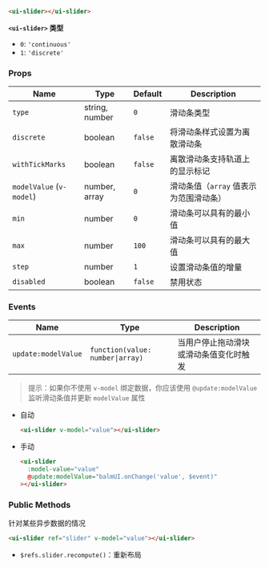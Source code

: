 ```html
<ui-slider></ui-slider>
```

**`<ui-slider>` 类型**

- `0`: `'continuous'`
- `1`: `'discrete'`

### Props

| Name                     | Type           | Default | Description                            |
| ------------------------ | -------------- | ------- | -------------------------------------- |
| `type`                   | string, number | `0`     | 滑动条类型                             |
| `discrete`               | boolean        | `false` | 将滑动条样式设置为离散滑动条           |
| `withTickMarks`          | boolean        | `false` | 离散滑动条支持轨道上的显示标记         |
| `modelValue` (`v-model`) | number, array  | `0`     | 滑动条值（`array` 值表示为范围滑动条） |
| `min`                    | number         | `0`     | 滑动条可以具有的最小值                 |
| `max`                    | number         | `100`   | 滑动条可以具有的最大值                 |
| `step`                   | number         | `1`     | 设置滑动条值的增量                     |
| `disabled`               | boolean        | `false` | 禁用状态                               |

### Events

| Name                | Type                             | Description                            |
| ------------------- | -------------------------------- | -------------------------------------- |
| `update:modelValue` | `function(value: number\|array)` | 当用户停止拖动滑块或滑动条值变化时触发 |

> 提示：如果你不使用 `v-model` 绑定数据，你应该使用 `@update:modelValue` 监听滑动条值并更新 `modelValue` 属性

- 自动

  ```html
  <ui-slider v-model="value"></ui-slider>
  ```

- 手动

  ```html
  <ui-slider
    :model-value="value"
    @update:modelValue="balmUI.onChange('value', $event)"
  ></ui-slider>
  ```

### Public Methods

针对某些异步数据的情况

```html
<ui-slider ref="slider" v-model="value"></ui-slider>
```

- `$refs.slider.recompute()`：重新布局
